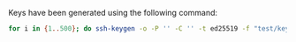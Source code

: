 Keys have been generated using the following command:

```Bash
for i in {1..500}; do ssh-keygen -o -P '' -C '' -t ed25519 -f "test/keys/wutctf-${i}_ed25519"; done
```
